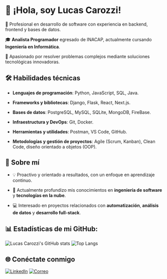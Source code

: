# 👋 ¡Hola, soy Lucas Carozzi!

🌟 Profesional en desarrollo de software con experiencia en backend, frontend y bases de datos.  

🎓 **Analista Programador** egresado de INACAP, actualmente cursando **Ingeniería en Informática**.  

🎯 Apasionado por resolver problemas complejos mediante soluciones tecnológicas innovadoras.

## 🛠️ Habilidades técnicas

- **Lenguajes de programación**: Python, JavaScript, SQL, Java.
  
- **Frameworks y bibliotecas**: Django, Flask, React, Next.js.
  
- **Bases de datos**: PostgreSQL, MySQL, SQLite, MongoDB, FireBase.
  
- **Infraestructura y DevOps**: Git, Docker.
  
- **Herramientas y utilidades**: Postman, VS Code, GitHub.
  
- **Metodologías y gestión de proyectos**: Agile (Scrum, Kanban), Clean Code, diseño orientado a objetos (OOP).

## 🚀 Sobre mí

- 💡 Proactivo y orientado a resultados, con un enfoque en aprendizaje continuo.
  
- 🌱 Actualmente profundizo mis conocimientos en **ingeniería de software** y **tecnologías en la nube**.
   
- 💻 Interesado en proyectos relacionados con **automatización**, **análisis de datos** y **desarrollo full-stack**.


## 📊 Estadísticas de mi GitHub:
![Lucas Carozzi's GitHub stats](https://github-readme-stats.vercel.app/api?username=lucascarozzi&show_icons=true&theme=gruvbox)
![Top Langs](https://github-readme-stats.vercel.app/api/top-langs/?username=lucascarozzi&layout=compact&theme=gruvbox)



## 🌐 Conéctate conmigo
[![LinkedIn](https://img.shields.io/badge/-LinkedIn-0077B5?style=flat-square&logo=linkedin&logoColor=white)](https://www.linkedin.com/in/lucas-carozzi/)
[![Correo](https://img.shields.io/badge/-lucas.carozzi24@gmail.com-D14836?style=flat-square&logo=gmail&logoColor=white)](mailto:lucas.carozzi24@gmail.com)
